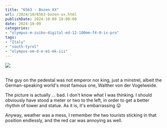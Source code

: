 ```yaml
---
title: "6563 - Bozen XX"
url: /2024/10/6563-bozen-xx.html
publishDate: 2024-10-09 18:00:00
date: 2024-10-09
categories:
- "olympus-m-zuiko-digital-ed-12-100mm-f4-0-is-pro"
tags:
- "Italy"
- "south-tyrol"
- "olympus-om-d-e-m1-mk-iii"
---
```

<div class="container">
<div class="center"><a target="_blank" href="https://d25zfm9zpd7gm5.cloudfront.net/1200x1200/2020/20200907_093324-ORF-DxO_DeepPRIMEXD2_lr.jpg"><img class="webfeedsFeaturedVisual" src="https://d25zfm9zpd7gm5.cloudfront.net/0600x0600/2020/20200907_093324-ORF-DxO_DeepPRIMEXD2_lr.jpg" /></a></div>
</div>
<br />

The guy on the pedestal was not emperor nor king, just a
minstrel, albeit the German-speaking world's most famous
one, Walther von der Vogelweide.

The picture is actually ... bad. I don't know what I was
thinking. I should obviously have stood a meter or two to
the left, in order to get a better rhythm of tower and
statue. As it is, it's embarrassing :stuck_out_tongue:

Anyway, weather was a mess, I remember the two tourists
sticking in that position endlessly, and the red car was
annoying as well.
